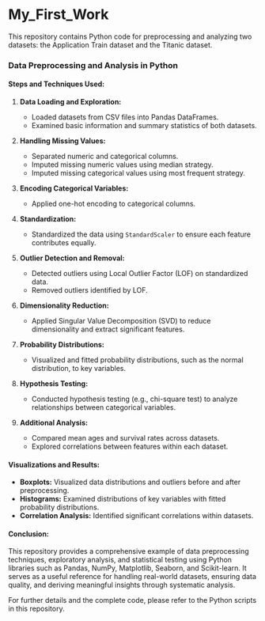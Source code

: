 # My_First_Work
This repository contains Python code for preprocessing and analyzing two datasets: the Application Train dataset and the Titanic dataset.

### Data Preprocessing and Analysis in Python

#### Steps and Techniques Used:

1. **Data Loading and Exploration:**
   - Loaded datasets from CSV files into Pandas DataFrames.
   - Examined basic information and summary statistics of both datasets.

2. **Handling Missing Values:**
   - Separated numeric and categorical columns.
   - Imputed missing numeric values using median strategy.
   - Imputed missing categorical values using most frequent strategy.

3. **Encoding Categorical Variables:**
   - Applied one-hot encoding to categorical columns.

4. **Standardization:**
   - Standardized the data using `StandardScaler` to ensure each feature contributes equally.

5. **Outlier Detection and Removal:**
   - Detected outliers using Local Outlier Factor (LOF) on standardized data.
   - Removed outliers identified by LOF.

6. **Dimensionality Reduction:**
   - Applied Singular Value Decomposition (SVD) to reduce dimensionality and extract significant features.

7. **Probability Distributions:**
   - Visualized and fitted probability distributions, such as the normal distribution, to key variables.

8. **Hypothesis Testing:**
   - Conducted hypothesis testing (e.g., chi-square test) to analyze relationships between categorical variables.

9. **Additional Analysis:**
   - Compared mean ages and survival rates across datasets.
   - Explored correlations between features within each dataset.

#### Visualizations and Results:

- **Boxplots:** Visualized data distributions and outliers before and after preprocessing.
- **Histograms:** Examined distributions of key variables with fitted probability distributions.
- **Correlation Analysis:** Identified significant correlations within datasets.

#### Conclusion:

This repository provides a comprehensive example of data preprocessing techniques, exploratory analysis, and statistical testing using Python libraries such as Pandas, NumPy, Matplotlib, Seaborn, and Scikit-learn. It serves as a useful reference for handling real-world datasets, ensuring data quality, and deriving meaningful insights through systematic analysis.

For further details and the complete code, please refer to the Python scripts in this repository.


